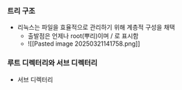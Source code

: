 
### 트리 구조
- 리눅스는 파일을 효율적으로 관리하기 위해 계층적 구성을 채택
	- 출발점은 언제나 root(뿌리)이며 / 로 표시함
	- ![[Pasted image 20250321141758.png]]

### 루트 디렉터리와 서브 디렉터리
- 서브 디렉터리